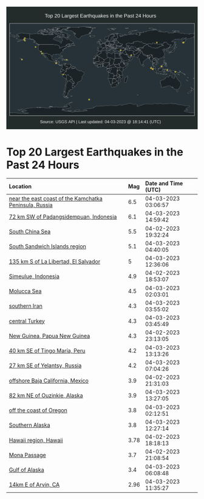 ![Map](./map.png)

# Top 20 Largest Earthquakes in the Past 24 Hours

| Location | Mag | Date and Time (UTC) |
|:---|:---|:---|
| [near the east coast of the Kamchatka Peninsula, Russia](https://earthquake.usgs.gov/earthquakes/eventpage/us6000k1mn) | 6.5 | 04-03-2023 03:06:57 |
| [72 km SW of Padangsidempuan, Indonesia](https://earthquake.usgs.gov/earthquakes/eventpage/us6000k1qa) | 6.1 | 04-03-2023 14:59:42 |
| [South China Sea](https://earthquake.usgs.gov/earthquakes/eventpage/us6000k1ki) | 5.5 | 04-02-2023 19:32:24 |
| [South Sandwich Islands region](https://earthquake.usgs.gov/earthquakes/eventpage/us6000k1n8) | 5.1 | 04-03-2023 04:40:05 |
| [135 km S of La Libertad, El Salvador](https://earthquake.usgs.gov/earthquakes/eventpage/us6000k1pd) | 5 | 04-03-2023 12:36:06 |
| [Simeulue, Indonesia](https://earthquake.usgs.gov/earthquakes/eventpage/us6000k1k9) | 4.9 | 04-02-2023 18:53:07 |
| [Molucca Sea](https://earthquake.usgs.gov/earthquakes/eventpage/us6000k1md) | 4.5 | 04-03-2023 02:03:01 |
| [southern Iran](https://earthquake.usgs.gov/earthquakes/eventpage/us6000k1n3) | 4.3 | 04-03-2023 03:55:02 |
| [central Turkey](https://earthquake.usgs.gov/earthquakes/eventpage/us6000k1n0) | 4.3 | 04-03-2023 03:45:49 |
| [New Guinea, Papua New Guinea](https://earthquake.usgs.gov/earthquakes/eventpage/us6000k1lt) | 4.3 | 04-02-2023 23:13:05 |
| [40 km SE of Tingo María, Peru](https://earthquake.usgs.gov/earthquakes/eventpage/us6000k1pj) | 4.2 | 04-03-2023 13:13:26 |
| [27 km SE of Yelantsy, Russia](https://earthquake.usgs.gov/earthquakes/eventpage/us6000k1ng) | 4.2 | 04-03-2023 07:04:26 |
| [offshore Baja California, Mexico](https://earthquake.usgs.gov/earthquakes/eventpage/us6000k1ld) | 3.9 | 04-02-2023 21:31:03 |
| [82 km NE of Ouzinkie, Alaska](https://earthquake.usgs.gov/earthquakes/eventpage/ak0234a0vpig) | 3.9 | 04-03-2023 13:27:05 |
| [off the coast of Oregon](https://earthquake.usgs.gov/earthquakes/eventpage/us6000k1mg) | 3.8 | 04-03-2023 02:12:51 |
| [Southern Alaska](https://earthquake.usgs.gov/earthquakes/eventpage/ak0234a0aako) | 3.8 | 04-03-2023 12:27:14 |
| [Hawaii region, Hawaii](https://earthquake.usgs.gov/earthquakes/eventpage/hv73355062) | 3.78 | 04-02-2023 18:18:13 |
| [Mona Passage](https://earthquake.usgs.gov/earthquakes/eventpage/pr2023092000) | 3.7 | 04-02-2023 21:08:54 |
| [Gulf of Alaska](https://earthquake.usgs.gov/earthquakes/eventpage/us6000k1nd) | 3.4 | 04-03-2023 06:08:48 |
| [14km E of Arvin, CA](https://earthquake.usgs.gov/earthquakes/eventpage/ci39509394) | 2.96 | 04-03-2023 11:35:27 |
